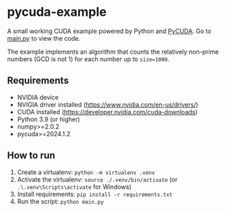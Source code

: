 # pycuda-example

A small working CUDA example powered by Python and 
[PyCUDA](https://pypi.org/project/pycuda/). 
Go to [main.py](main.py) to view the code.

The example implements an algorithm that counts the relatively non-prime numbers
(GCD is not 1) for each number up to `size=1000`.

## Requirements

* NVIDIA device
* NVIGIA driver installed (https://www.nvidia.com/en-us/drivers/)
* CUDA installed (https://developer.nvidia.com/cuda-downloads)
* Python 3.9 (or higher)
* numpy>=2.0.2
* pycuda>=2024.1.2

## How to run

1. Create a virtualenv: `python -m virtualenv .venv`
2. Activate the virtualenv: `source ./.venv/bin/activate` (or `.\.venv\Scripts\activate` for Windows)
3. Install requirements: `pip install -r requirements.txt`
4. Run the script: `python main.py`
